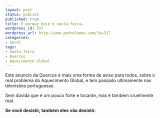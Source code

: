 ```yaml
---
layout: post
status: publish
published: true
title: E porque hoje é sexta-feira…
wordpress_id: 317
wordpress_url: http://www.pedrolamas.com/?p=317
categories:
- Geral
tags:
- Sexta-feira
- Quercus
- Aquecimento Global
---
```

Este anuncio da Quercus é mais uma forma de aviso para todos, sobre o real problema do Aquecimento Global, e tem passado ultimamente nas televisões portuguesas.

Sem dúvida que é um pouco forte e tocante, mas é também cruelmente real.

**Se você desistir, também eles vão desistir.**
